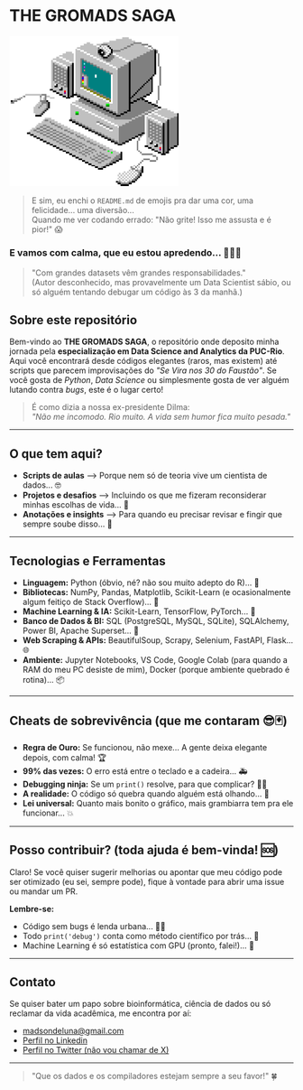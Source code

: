 # THE GROMADS SAGA 

<img src="extra/anim2.gif" alt="just4fun" width="300"/>

>E sim, eu enchi o `README.md` de emojis pra dar uma cor, uma felicidade... uma diversão... <br>
>Quando me ver codando errado: "Não grite! Isso me assusta e é pior!" 😱 

<h3>E vamos com calma, que eu estou apredendo... 🥹🙏🏼</h3>

> "Com grandes datasets vêm grandes responsabilidades." <br> (Autor desconhecido, mas provavelmente um Data Scientist sábio, ou só alguém tentando debugar um código às 3 da manhã.)

## Sobre este repositório 

Bem-vindo ao **THE GROMADS SAGA**, o repositório onde deposito minha jornada pela **especialização em Data Science and Analytics da PUC-Rio**. Aqui você encontrará desde códigos elegantes (raros, mas existem) até scripts que parecem improvisações do *"Se Vira nos 30 do Faustão"*. Se você gosta de *Python*, *Data Science* ou simplesmente gosta de ver alguém lutando contra *bugs*, este é o lugar certo!

>É como dizia a nossa ex-presidente Dilma: <br> *"Não me incomodo. Rio muito. A vida sem humor fica muito pesada."*

---

## O que tem aqui? 

- **Scripts de aulas** –> Porque nem só de teoria vive um cientista de dados... 🤓
- **Projetos e desafios** –> Incluindo os que me fizeram reconsiderar minhas escolhas de vida... 🤯  
- **Anotações e insights** –> Para quando eu precisar revisar e fingir que sempre soube disso... 📝  

---

## Tecnologias e Ferramentas 

- **Linguagem:** Python (óbvio, né? não sou muito adepto do R)... 🐍  
- **Bibliotecas:** NumPy, Pandas, Matplotlib, Scikit-Learn (e ocasionalmente algum feitiço de Stack Overflow)... 📑 
- **Machine Learning & IA:** Scikit-Learn, TensorFlow, PyTorch... 🤖  
- **Banco de Dados & BI:** SQL (PostgreSQL, MySQL, SQLite), SQLAlchemy, Power BI, Apache Superset... 💾  
- **Web Scraping & APIs:** BeautifulSoup, Scrapy, Selenium, FastAPI, Flask... 🌐  
- **Ambiente:** Jupyter Notebooks, VS Code, Google Colab (para quando a RAM do meu PC desiste de mim), Docker (porque ambiente quebrado é rotina)... 📦

---

## Cheats de sobrevivência (que me contaram 😎🃏) 

- **Regra de Ouro:** Se funcionou, não mexe... A gente deixa elegante depois, com calma! 🏆  
- **99% das vezes:** O erro está entre o teclado e a cadeira... 🚑 
- **Debugging ninja:** Se um `print()` resolve, para que complicar? 🦹🏼
- **A realidade:** O código só quebra quando alguém está olhando... 👀  
- **Lei universal:** Quanto mais bonito o gráfico, mais grambiarra tem pra ele funcionar... 💥

---

## Posso contribuir? (toda ajuda é bem-vinda! 🆘)

Claro! Se você quiser sugerir melhorias ou apontar que meu código pode ser otimizado (eu sei, sempre pode), fique à vontade para abrir uma issue ou mandar um PR.

**Lembre-se:**  
- Código sem bugs é lenda urbana... 🐞🚫  
- Todo `print('debug')` conta como método científico por trás... 🔬  
- Machine Learning é só estatística com GPU (pronto, falei!)... 🧠

---

## Contato 

Se quiser bater um papo sobre bioinformática, ciência de dados ou só reclamar da vida acadêmica, me encontra por aí:

- madsondeluna@gmail.com  
- [Perfil no Linkedin](https://www.linkedin.com/in/madsonaragao/)  
- [Perfil no Twitter (não vou chamar de X)](https://twitter.com/mdsnllndlnrg)

---

> "Que os dados e os compiladores estejam sempre a seu favor!" 🍀
